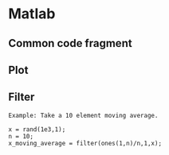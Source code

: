 Matlab
===========

## Common code fragment


## Plot


## Filter

```
Example: Take a 10 element moving average.

x = rand(1e3,1);
n = 10;
x_moving_average = filter(ones(1,n)/n,1,x);
```
